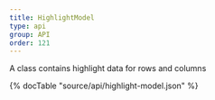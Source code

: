 ```yaml
---
title: HighlightModel
type: api
group: API
order: 121
---
```

A class contains highlight data for rows and columns

{% docTable "source/api/highlight-model.json" %}



